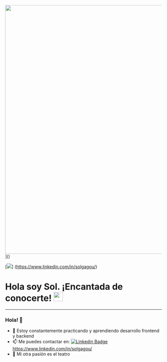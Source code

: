 <div id="header" align="center">
  <img decoding="async" src="https://github.com/user-attachments/assets/f1f03d5c-2b4b-464b-b08a-4d280cd0b4eb" width="800"/>
</div>]()

[![](https://img.shields.io/badge/LinkedIn-0077B5?style=for-the-badge&logo=linkedin&logoColor=white)] (https://www.linkedin.com/in/solgagou/)

<h1>
  Hola soy Sol. ¡Encantada de conocerte!
  <img decoding="async" src="https://media.giphy.com/media/hvRJCLFzcasrR4ia7z/giphy.gif" width="30px"/>
</h1>

---

### Hola! 👋
* :seedling: Estoy constantemente practicando y aprendiendo desarrollo frontend y backend
* :mailbox: Me puedes contactar en: [![Linkedin Badge](https://img.shields.io/badge/-blue?style=flat&logo=Linkedin&logoColor=white)]()https://www.linkedin.com/in/solgagou/
* :heartbeat: Mi otra pasión es el teatro
